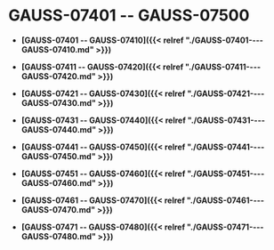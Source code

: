 # GAUSS-07401 -- GAUSS-07500

-   **[GAUSS-07401 -- GAUSS-07410]({{< relref "./GAUSS-07401----GAUSS-07410.md" >}})**  

-   **[GAUSS-07411 -- GAUSS-07420]({{< relref "./GAUSS-07411----GAUSS-07420.md" >}})**  

-   **[GAUSS-07421 -- GAUSS-07430]({{< relref "./GAUSS-07421----GAUSS-07430.md" >}})**  

-   **[GAUSS-07431 -- GAUSS-07440]({{< relref "./GAUSS-07431----GAUSS-07440.md" >}})**  

-   **[GAUSS-07441 -- GAUSS-07450]({{< relref "./GAUSS-07441----GAUSS-07450.md" >}})**  

-   **[GAUSS-07451 -- GAUSS-07460]({{< relref "./GAUSS-07451----GAUSS-07460.md" >}})**  

-   **[GAUSS-07461 -- GAUSS-07470]({{< relref "./GAUSS-07461----GAUSS-07470.md" >}})**  

-   **[GAUSS-07471 -- GAUSS-07480]({{< relref "./GAUSS-07471----GAUSS-07480.md" >}})**  


